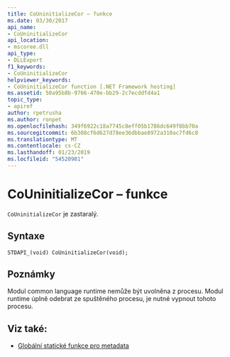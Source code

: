 ```yaml
---
title: CoUninitializeCor – funkce
ms.date: 03/30/2017
api_name:
- CoUninitializeCor
api_location:
- mscoree.dll
api_type:
- DLLExport
f1_keywords:
- CoUninitializeCor
helpviewer_keywords:
- CoUninitializeCor function [.NET Framework hosting]
ms.assetid: 50a95b8b-9766-470e-bb29-2c7ecddfd4a1
topic_type:
- apiref
author: rpetrusha
ms.author: ronpet
ms.openlocfilehash: 349f6922c18a7745c8eff05b1786dc649f8bb70a
ms.sourcegitcommit: 6b308cf6d627d78ee36dbbae8972a310ac7fd6c8
ms.translationtype: MT
ms.contentlocale: cs-CZ
ms.lasthandoff: 01/23/2019
ms.locfileid: "54520981"
---
```

# <a name="couninitializecor-function"></a>CoUninitializeCor – funkce
`CoUninitializeCor` je zastaralý.  
  
## <a name="syntax"></a>Syntaxe  
  
```  
STDAPI_(void) CoUninitializeCor(void);  
```  
  
## <a name="remarks"></a>Poznámky  
 Modul common language runtime nemůže být uvolněna z procesu. Modul runtime úplně odebrat ze spuštěného procesu, je nutné vypnout tohoto procesu.  
  
## <a name="see-also"></a>Viz také:
- [Globální statické funkce pro metadata](../../../../docs/framework/unmanaged-api/metadata/metadata-global-static-functions.md)
